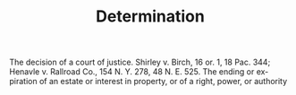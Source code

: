 ---
title: Determination
letter: D
permalink: "/definitions/bld-determination.html"
body: The decision of a court of justice. Shirley v. Birch, 16 or. 1, 18 Pac. 344;
  Henavle v. Rallroad Co., 154 N. Y. 278, 48 N. E. 525. The ending or ex-piration
  of an estate or interest in property, or of a right, power, or authority
published_at: '2018-07-07'
source: Black's Law Dictionary 2nd Ed (1910)
layout: post
---